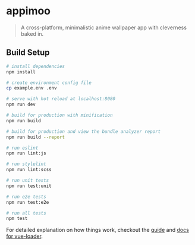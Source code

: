 # appimoo

> A cross-platform, minimalistic anime wallpaper app with cleverness baked in.

## Build Setup

``` bash
# install dependencies
npm install

# create environment config file
cp example.env .env

# serve with hot reload at localhost:8080
npm run dev

# build for production with minification
npm run build

# build for production and view the bundle analyzer report
npm run build --report

# run eslint
npm run lint:js

# run stylelint
npm run lint:scss

# run unit tests
npm run test:unit

# run e2e tests
npm run test:e2e

# run all tests
npm test
```

For detailed explanation on how things work, checkout the [guide](http://vuejs-templates.github.io/webpack/) and [docs for vue-loader](http://vuejs.github.io/vue-loader).
